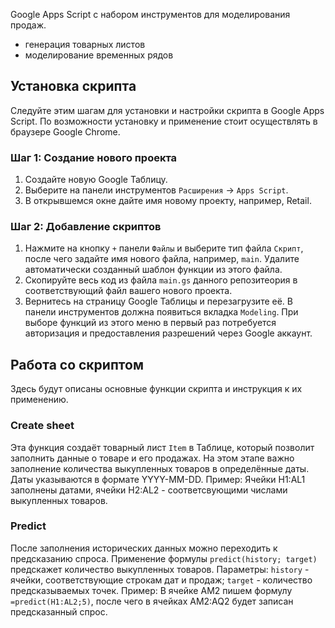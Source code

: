 Google Apps Script с набором инструментов для моделирования продаж.
- генерация товарных листов
- моделирование временных рядов

## Установка скрипта

Следуйте этим шагам для установки и настройки скрипта в Google Apps Script. По возможности установку и применение стоит осуществлять в браузере Google Chrome.

### Шаг 1: Создание нового проекта
1. Создайте новую Google Таблицу.
2. Выберите на панели инструментов `Расширения` -> `Apps Script`.
3. В открывшемся окне дайте имя новому проекту, например, Retail.

### Шаг 2: Добавление скриптов
1. Нажмите на кнопку `+` панели `Файлы` и выберите тип файла `Скрипт`, после чего задайте имя нового файла, например, `main`. Удалите автоматически созданный шаблон функции из этого файла.
1. Скопируйте весь код из файла `main.gs` данного репозитеория в соответствующий файл вашего нового проекта.
4. Вернитесь на страницу Google Таблицы и перезагрузите её. В панели инструментов должна появиться вкладка `Modeling`. При выборе функций из этого меню в первый раз потребуется авторизация и предоставления разрешений через Google аккаунт.

## Работа со скриптом

Здесь будут описаны основные функции скрипта и инструкция к их применению.

### Create sheet
Эта функция создаёт товарный лист `Item` в Таблице, который позволит заполнить данные о товаре и его продажах. На этом этапе важно заполнение количества выкупленных товаров в определённые даты. Даты указываются в формате YYYY-MM-DD.
Пример: Ячейки H1:AL1 заполнены датами, ячейки H2:AL2 - соответсвующими числами выкупленных товаров.

### Predict
После заполнения исторических данных можно переходить к предсказанию спроса. Применение формулы `predict(history; target)` предскажет количество выкупленных товаров.
Параметры: `history` - ячейки, соответствующие строкам дат и продаж; `target` - количество предсказываемых точек.
Пример: В ячейке AM2 пишем формулу `=predict(H1:AL2;5)`, после чего в ячейках AM2:AQ2 будет записан предсказанный спрос.
